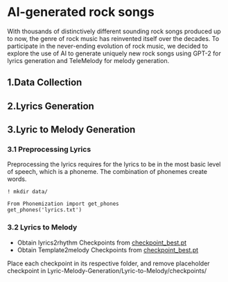 # AI-generated rock songs
With thousands of distinctively different sounding rock songs produced up to now, the genre of rock music has reinvented itself over the decades. To participate in the never-ending evolution of rock music, we decided to explore the use of AI to generate uniquely new rock songs using GPT-2 for lyrics generation and TeleMelody for melody generation. 
## 1.Data Collection

## 2.Lyrics Generation
## 3.Lyric to Melody Generation
### 3.1 Preprocessing Lyrics
Preprocessing the lyrics requires for the lyrics to be in the most basic level of speech, which is a phoneme. The combination of phonemes create words.

``` 
! mkdir data/
```

``` 
From Phonemization import get_phones
get_phones('lyrics.txt')
```
### 3.2 Lyrics to Melody

- Obtain lyrics2rhythm Checkpoints from [checkpoint_best.pt](https://msramllasc.blob.core.windows.net/modelrelease/lyric2rhythm_en_best.pt)
- Obtain Template2melody Checkpoints from [checkpoint_best.pt](https://msramllasc.blob.core.windows.net/modelrelease/template2melody_best.pt)

Place each checkpoint in its respective folder, and remove placeholder checkpoint in Lyric-Melody-Generation/Lyric-to-Melody/checkpoints/
